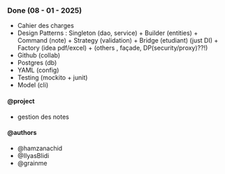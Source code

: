 
### Done (08 - 01 - 2025)
- Cahier des charges
- Design Patterns : Singleton (dao, service) + Builder (entities) + Command (note) + Strategy (validation) + Bridge (etudiant) (just DI) + Factory (idea pdf/excel) + (others , façade, DP(security/proxy)??!)
- Github (collab)
- Postgres (db)
- YAML (config)
- Testing (mockito + junit)
- Model (cli)

#### @project
- gestion des notes
  
#### @authors 
- @hamzanachid
- @IlyasBlidi
- @grainme
